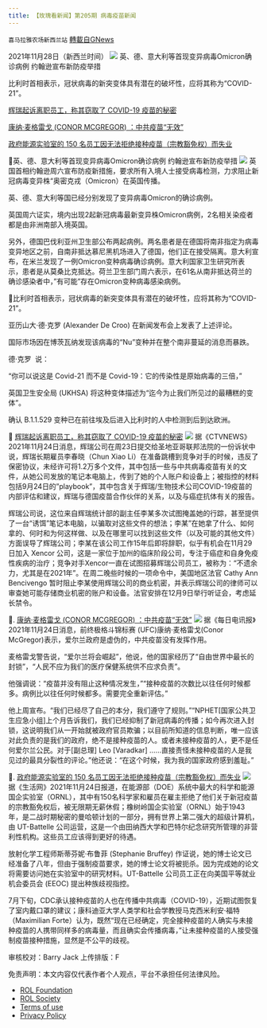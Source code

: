 ```yaml
---
title: 【玫瑰看新闻】第205期 病毒疫苗新闻
---
```

`喜马拉雅农场新西兰站` [轉載自GNews](https://gnews.org/zh-hans/1705121/)

2021年11月28日（新西兰时间）
![](https://assets.gnews.org/wp-content/uploads/2021/11/PHOTO-2021-11-28-22-33-19-3-1.jpg)
英、德、意大利等首现变异病毒Omicron确诊病例 约翰逊宣布新防疫举措

比利时首相表示，冠状病毒的新突变体具有潜在的破坏性，应将其称为“COVID-21”。

[辉瑞起诉离职员工，称其窃取了 COVID-19 疫苗的秘密](https://www.ctvnews.ca/health/coronavirus/pfizer-sues-departing-employee-it-says-stole-covid-19-vaccine-secrets-1.5680347)

[康纳·麦格雷戈 (CONOR MCGREGOR) ：中共疫苗“无效”](https://dailytelegraph.co.nz/covid-19/more-cases-than-ever-covid-vaccines-have-not-worked-claims-conor-mcgregor/)

[政府能源实验室的 150 名员工因无法拒绝接种疫苗（宗教豁免权）而失业](https://www.lifesitenews.com/news/150-employees-out-of-work-after-govt-energy-lab-refuses-to-recognize-religious-objections-to-covid-shots/)



🦠英、德、意大利等首现变异病毒Omicron确诊病例 约翰逊宣布新防疫举措
![](https://assets.gnews.org/wp-content/uploads/2021/11/图片-1-27.jpg)
英国首相约翰逊周六宣布防疫新措施，要求所有入境人士接受病毒检测，力求阻止新冠病毒变异株“奥密克戎（Omicron）在英国传播。

英、德、意大利等国已经分别发现了变异病毒Omicron的确诊病例。

英国周六证实，境内出现2起新冠病毒最新变异株Omicron病例，2名相关染疫者都是由非洲南部入境英国。

另外，德国巴伐利亚州卫生部公布两起病例。两名患者是在德国将南非指定为病毒变异地区之前，自南非抵达慕尼黑机场进入了德国，他们正在接受隔离。意大利宣布，在米兰发现了一例Omicron变种病毒确诊病例。意大利国家卫生研究所表示，患者是从莫桑比克抵达。荷兰卫生部门周六表示，在61名从南非抵达荷兰的确诊感染者中，”有可能”存在Omicron变种病毒感染病例。

🦠比利时首相表示，冠状病毒的新突变体具有潜在的破坏性，应将其称为“COVID-21”。

亚历山大·德·克罗 (Alexander De Croo) 在新闻发布会上发表了上述评论。

国际市场因在博茨瓦纳发现该病毒的“Nu”变种并在整个南非蔓延的消息而暴跌。

德·克罗  说：

“你可以说这是 Covid-21 而不是 Covid-19：它的传染性是原始病毒的三倍，”

英国卫生安全局 (UKHSA) 将这种变体描述为“迄今为止我们所见过的最糟糕的变体”。

确认 B.1.1.529 变种已在前往埃及后进入比利时的人中检测到后到达欧洲。

🦠 [辉瑞起诉离职员工，称其窃取了 COVID-19 疫苗的秘密](https://www.ctvnews.ca/health/coronavirus/pfizer-sues-departing-employee-it-says-stole-covid-19-vaccine-secrets-1.5680347)
![](https://assets.gnews.org/wp-content/uploads/2021/11/图片2-12.jpg)
据《CTVNEWS》2021年11月24日消息，辉瑞公司在周23日提交给圣地亚哥联邦法院的一份诉状中说，辉瑞长期雇员李春晓（Chun Xiao Li）在准备跳槽到竞争对手的时候，违反了保密协议，未经许可将1.2万多个文件，其中包括一些与中共病毒疫苗有关的文件，从她公司发放的笔记本电脑上，传到了她的个人账户和设备上；被指控的材料包括9月24日的”playbook”，其中包含关于辉瑞/生物技术公司COVID-19疫苗的内部评估和建议，辉瑞与德国疫苗合作伙伴的关系，以及与癌症抗体有关的报告。

辉瑞公司说，这位来自辉瑞统计部的副主任李某多次试图掩盖她的行踪，甚至提供了一台“诱饵”笔记本电脑，以骗取对这些文件的想法；李某”在她拿了什么、如何拿的、何时和为何这样做、以及在哪里可以找到这些文件（以及可能的其他文件）方面误导了辉瑞公司；李某在该公司工作15年后即将辞职，似乎有机会在11月29日加入 Xencor 公司，这是一家位于加州的临床阶段公司，专注于癌症和自身免疫性疾病的治疗；竞争对手Xencor一直在试图招募辉瑞公司员工，被称为：“不遗余力，尤其是在2021年”。在周二晚些时候的一项命令中，美国地区法官 Cathy Ann Bencivengo 暂时阻止李某使用辉瑞公司的商业机密，并表示辉瑞公司的律师可以审查她可能存储商业机密的账户和设备。法官安排在12月9日举行听证会，考虑延长禁令。

🦠. [康纳·麦格雷戈 (CONOR MCGREGOR) ：中共疫苗“无效”](https://dailytelegraph.co.nz/covid-19/more-cases-than-ever-covid-vaccines-have-not-worked-claims-conor-mcgregor/)
![](https://assets.gnews.org/wp-content/uploads/2021/11/图片-3-17.jpg)
据《每日电讯报》2021年11月24日消息，前终极格斗锦标赛 (UFC)康纳·麦格雷戈(Conor McGregor)表示，爱尔兰政府是虚伪的，中共疫苗没有发挥作用。

麦格雷戈警告说，“爱尔兰将会崛起”，他说，他的国家经历了“自由世界中最长的封锁”，“人民不应为我们的医疗保健系统供不应求负责”。

他强调说：“疫苗并没有阻止这种情况发生，”“接种疫苗的次数比以往任何时候都多。病例比以往任何时候都多。需要完全重新评估。”

他上周宣布。“我们已经尽了自己的本分，我们遵守了规则。”“NPHET[国家公共卫生应急小组]上个月告诉我们，我们已经抑制了新冠病毒的传播；如今再次进入封锁，这说明我们从一开始就被政府官员欺骗；以目前所知道的信息判断，唯一应该对此负责的是我们的政府，绝不是接种疫苗的人。或者未接种疫苗的人，更不是任何爱尔兰公民。对于[副总理] Leo [Varadkar] ……直接责怪未接种疫苗的人是我见过的最具分裂性的评论。”他还说：“在这个时候，我为我的国家政府感到羞耻。”

🦠. [政府能源实验室的 150 名员工因无法拒绝接种疫苗（宗教豁免权）而失业](https://www.lifesitenews.com/news/150-employees-out-of-work-after-govt-energy-lab-refuses-to-recognize-religious-objections-to-covid-shots/)
![](https://assets.gnews.org/wp-content/uploads/2021/11/图片-4-13.jpg)
据《生活网》2021年11月24日报道，在能源部（DOE）系统中最大的科学和能源国企实验室（ORNL），其中有150名科学家和雇员在雇主拒绝了他们关于新冠疫苗的宗教豁免权后，被无限期无薪休假；橡树岭国企实验室（ORNL）始于1943年，是二战时期秘密的曼哈顿计划的一部分，拥有世界上第二强大的超级计算机，由 UT-Battelle 公司运营，这是一个由田纳西大学和巴特尔纪念研究所管理的非营利性机构。这些员工应该得到更好的待遇。

放射化学工程师斯蒂芬妮·布鲁菲 (Stephanie Bruffey) 作证说，她的博士论文已经准备了八年，但由于强制疫苗要求，她的博士论文将被扼杀。因为完成她的论文将需要访问她在实验室中的研究材料。UT-Battelle 公司员工正在向美国平等就业机会委员会 (EEOC) 提出种族歧视指控。

7月下旬，CDC承认接种疫苗的人也在传播中共病毒（COVID-19），近期试图恢复了室内戴口罩的建议；康科迪亚大学人类学和社会学教授马克西米利安·福特（Maximilian Forte）认为，既然“现在已经确定，完全接种疫苗的人确实与未接种疫苗的人携带同样多的病毒量，而且确实会传播病毒，”让未接种疫苗的人接受强制疫苗接种措施，显然是不公平的歧视。

审核校对：Barry Jack
上传排版：F

 

免责声明：本文内容仅代表作者个人观点，平台不承担任何法律风险。

- [ROL Foundation](https://rolfoundation.org/)
- [ROL Society](https://rolsociety.org/)
- [Terms of use](https://gnews.org/terms-of-use-3/)
- [Privacy Policy](https://gnews.org/privacy-policy/)
